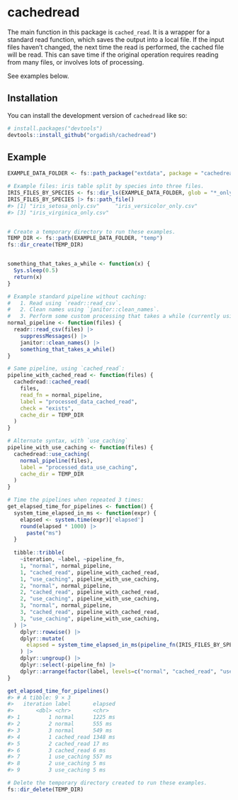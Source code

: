 
<!-- README.md is generated from README.Rmd. Please edit that file -->

# cachedread

<!-- badges: start -->
<!-- badges: end -->

The main function in this package is `cached_read`. It is a wrapper for
a standard read function, which saves the output into a local file. If
the input files haven’t changed, the next time the read is performed,
the cached file will be read. This can save time if the original
operation requires reading from many files, or involves lots of
processing.

See examples below.

## Installation

You can install the development version of `cachedread` like so:

``` r
# install.packages("devtools")
devtools::install_github("orgadish/cachedread")
```

## Example

``` r
EXAMPLE_DATA_FOLDER <- fs::path_package("extdata", package = "cachedread")

# Example files: iris table split by species into three files.
IRIS_FILES_BY_SPECIES <- fs::dir_ls(EXAMPLE_DATA_FOLDER, glob = "*_only.csv")
IRIS_FILES_BY_SPECIES |> fs::path_file()
#> [1] "iris_setosa_only.csv"     "iris_versicolor_only.csv"
#> [3] "iris_virginica_only.csv"


# Create a temporary directory to run these examples.
TEMP_DIR <- fs::path(EXAMPLE_DATA_FOLDER, "temp")
fs::dir_create(TEMP_DIR)


something_that_takes_a_while <- function(x) {
  Sys.sleep(0.5)
  return(x)
}

# Example standard pipeline without caching: 
#   1. Read using `readr::read_csv`.  
#   2. Clean names using `janitor::clean_names`.
#   3. Perform some custom processing that takes a while (currently using sleep as an example).
normal_pipeline <- function(files) {
  readr::read_csv(files) |>
    suppressMessages() |>
    janitor::clean_names() |>
    something_that_takes_a_while()
}

# Same pipeline, using `cached_read`:
pipeline_with_cached_read <- function(files) {
  cachedread::cached_read(
    files, 
    read_fn = normal_pipeline, 
    label = "processed_data_cached_read",
    check = "exists",
    cache_dir = TEMP_DIR
  )
}

# Alternate syntax, with `use_caching`
pipeline_with_use_caching <- function(files) {
  cachedread::use_caching(
    normal_pipeline(files), 
    label = "processed_data_use_caching",
    cache_dir = TEMP_DIR
  )
}

# Time the pipelines when repeated 3 times:
get_elapsed_time_for_pipelines <- function() {
  system_time_elapsed_in_ms <- function(expr) {
    elapsed <- system.time(expr)['elapsed']
    round(elapsed * 1000) |>
      paste("ms")
  }
  
  tibble::tribble(
    ~iteration, ~label, ~pipeline_fn,
    1, "normal", normal_pipeline,
    1, "cached_read", pipeline_with_cached_read,
    1, "use_caching", pipeline_with_use_caching,
    2, "normal", normal_pipeline,
    2, "cached_read", pipeline_with_cached_read,
    2, "use_caching", pipeline_with_use_caching,
    3, "normal", normal_pipeline,
    3, "cached_read", pipeline_with_cached_read,
    3, "use_caching", pipeline_with_use_caching,
  ) |>
    dplyr::rowwise() |>
    dplyr::mutate(
      elapsed = system_time_elapsed_in_ms(pipeline_fn(IRIS_FILES_BY_SPECIES))
    ) |>
    dplyr::ungroup() |>
    dplyr::select(-pipeline_fn) |>
    dplyr::arrange(factor(label, levels=c("normal", "cached_read", "use_caching")), iteration)
}

get_elapsed_time_for_pipelines()
#> # A tibble: 9 × 3
#>   iteration label       elapsed
#>       <dbl> <chr>       <chr>  
#> 1         1 normal      1225 ms
#> 2         2 normal      555 ms 
#> 3         3 normal      549 ms 
#> 4         1 cached_read 1348 ms
#> 5         2 cached_read 17 ms  
#> 6         3 cached_read 6 ms   
#> 7         1 use_caching 557 ms 
#> 8         2 use_caching 5 ms   
#> 9         3 use_caching 5 ms

# Delete the temporary directory created to run these examples.
fs::dir_delete(TEMP_DIR)
  
```
